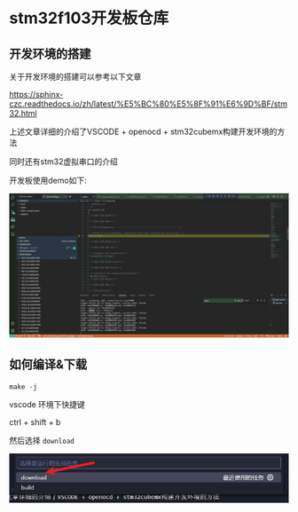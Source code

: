 # stm32f103开发板仓库

## 开发环境的搭建

关于开发环境的搭建可以参考以下文章

https://sphinx-czc.readthedocs.io/zh/latest/%E5%BC%80%E5%8F%91%E6%9D%BF/stm32.html

上述文章详细的介绍了VSCODE + openocd + stm32cubemx构建开发环境的方法

同时还有stm32虚拟串口的介绍

开发板使用demo如下:

![Alt text](readme/screenshots.gif)

## 如何编译&下载

```
make -j
```

vscode 环境下快捷键

ctrl + shift + b

然后选择 `download`

![](readme/2023-10-08-22-22-02.png)